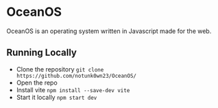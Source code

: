 # OceanOS
OceanOS is an operating system written in Javascript made for the web.

## Running Locally
 - Clone the repository `git clone https://github.com/notunk0wn23/OceanOS/`
 - Open the repo
 - Install vite `npm install --save-dev vite`
 - Start it locally `npm start dev`
